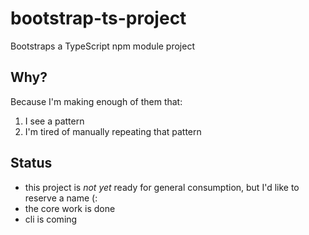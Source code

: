 # bootstrap-ts-project

Bootstraps a TypeScript npm module project

## Why?

Because I'm making enough of them that:
1. I see a pattern
2. I'm tired of manually repeating that pattern


## Status
- this project is _not yet_ ready for general consumption, but I'd like to reserve a name (:
- the core work is done
- cli is coming
